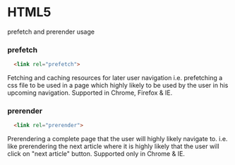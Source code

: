 # HTML5

prefetch and prerender usage

### prefetch

```html
  <link rel="prefetch">
```

Fetching and caching resources for later user navigation i.e. 
  prefetching a css file to be used in a page which highly likely to be used by the user in his upcoming navigation.
Supported in Chrome, Firefox & IE.

### prerender

```html
  <link rel="prerender">
```

Prerendering a complete page that the user will highly likely navigate to. i.e.
  like prerendering the next article where it is highly likely that the user will click on "next article" button.
Supported only in Chrome & IE.
